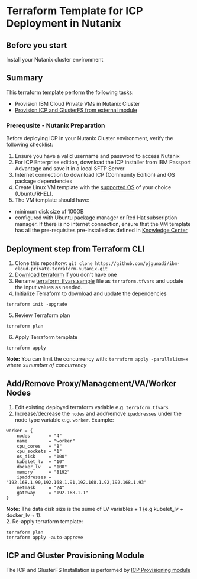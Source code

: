 # Terraform Template for ICP Deployment in Nutanix

## Before you start
Install your Nutanix cluster environment

## Summary
This terraform template perform the following tasks:
- Provision IBM Cloud Private VMs in Nutanix Cluster
- [Provision ICP and GlusterFS from external module](https://github.com/pjgunadi/terraform-module-icp-deploy)

### Prerequsite - Nutanix Preparation
Before deploying ICP in your Nutanix Cluster environment, verify the following checklist:
1. Ensure you have a valid username and password to access Nutanix
2. For ICP Enterprise edition, download the ICP installer from IBM Passport Advantage and save it in a local SFTP Server
3. Internet connection to download ICP (Community Edition) and OS package dependencies
4. Create Linux VM template with the [supported OS](https://www.ibm.com/support/knowledgecenter/en/SSBS6K_3.1.1/supported_system_config/supported_os.html) of your choice (Ubuntu/RHEL).  
5. The VM template should have:
- minimum disk size of 100GB
- configured with Ubuntu package manager or Red Hat subscription manager. If there is no internet connection, ensure that the VM template has all the pre-requisites pre-installed as defined in [Knowledge Center](https://www.ibm.com/support/knowledgecenter/en/SSBS6K_3.1.1)

## Deployment step from Terraform CLI
1. Clone this repository: `git clone https://github.com/pjgunadi/ibm-cloud-private-terraform-nutanix.git`
2. [Download terraform](https://www.terraform.io/) if you don't have one
3. Rename [terraform_tfvars.sample](terraform_tfvars.sample) file as `terraform.tfvars` and update the input values as needed. 
4. Initialize Terraform to download and update the dependencies
```
terraform init -upgrade
```
5. Review Terraform plan
```
terraform plan
```
6. Apply Terraform template
```
terraform apply
```
**Note:**
You can limit the concurrency with: `terraform apply -parallelism=x` where *x=number of concurrency*

## Add/Remove Proxy/Management/VA/Worker Nodes
1. Edit existing deployed terraform variable e.g. `terraform.tfvars`
2. Increase/decrease the `nodes` and add/remove `ipaddresses` under the node type variable e.g. `worker`. Example:
```
worker = {
    nodes       = "4"
    name        = "worker"
    cpu_cores   = "8"
    cpu_sockets = "1"
    os_disk     = "100"
    kubelet_lv  = "10"
    docker_lv   = "100"
    memory      = "8192"
    ipaddresses = "192.168.1.90,192.168.1.91,192.168.1.92,192.168.1.93"
    netmask     = "24"
    gateway     = "192.168.1.1"
}
```
**Note:** The data disk size is the sume of LV variables + 1 (e.g kubelet_lv + docker_lv + 1).  
2. Re-apply terraform template:
```
terraform plan
terraform apply -auto-approve
```
## ICP and Gluster Provisioning Module
The ICP and GlusterFS Installation is performed by [ICP Provisioning module](https://github.com/pjgunadi/terraform-module-icp-deploy) 

